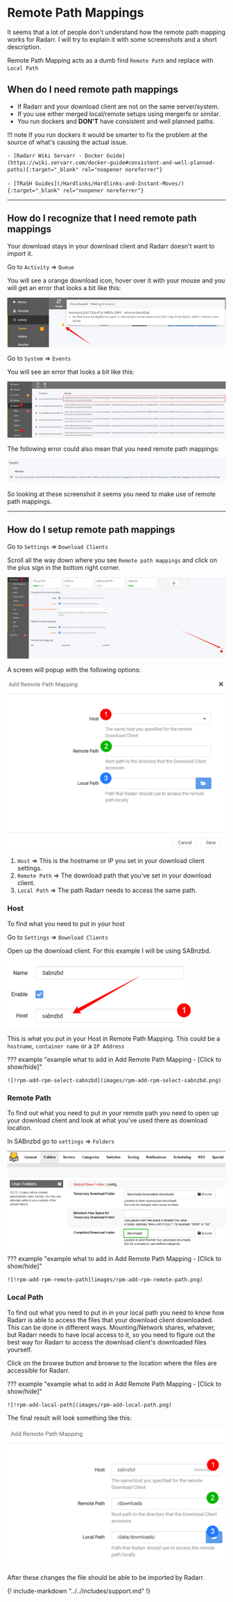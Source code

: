 # Remote Path Mappings

It seems that a lot of people don't understand how the remote path mapping works for Radarr. I will try to explain it with some screenshots and a short description.

Remote Path Mapping acts as a dumb find `Remote Path` and replace with `Local Path`

## When do I need remote path mappings

- If Radarr and your download client are not on the same server/system.
- If you use either merged local/remote setups using mergerfs or similar.
- You run dockers and **DON'T** have consistent and well planned paths.

!!! note
    If you run dockers it would be smarter to fix the problem at the source of what's causing the actual issue.

    - [Radarr Wiki Servarr - Docker Guide](https://wiki.servarr.com/docker-guide#consistent-and-well-planned-paths){:target="_blank" rel="noopener noreferrer"}

    - [TRaSH Guides](/Hardlinks/Hardlinks-and-Instant-Moves/){:target="_blank" rel="noopener noreferrer"}

------

## How do I recognize that I need remote path mappings

Your download stays in your download client and Radarr doesn't want to import it.

Go to `Activity` => `Queue`

You will see a orange download icon, hover over it with your mouse and you will get an error that looks a bit like this:

![!rpm-activity-waiting-for-import](images/rpm-activity-waiting-for-import.png)

Go to `System` => `Events`

You will see an error that looks a bit like this:

![!rpm-system-events](images/rpm-system-events.png)

The following error could also mean that you need remote path mappings:

![!rpm-health-issue](images/rpm-health-issue.png)

So looking at these screenshot it seems you need to make use of remote path mappings.

------

## How do I setup remote path mappings

Go to `Settings` => `Download Clients`

Scroll all the way down where you see `Remote path mappings` and click on the plus sign in the bottom right corner.

![!rpm-settings-download-clients](images/rpm-settings-download-clients.png)

A screen will popup with the following options:

![!rpm-add-rpm](images/rpm-add-rpm.png)

1. `Host` => This is the hostname or IP you set in your download client settings.
1. `Remote Path` => The download path that you've set in your download client.
1. `Local Path` => The path Radarr needs to access the same path.

### Host

To find what you need to put in your host

Go to `Settings` => `Download Clients`

Open up the download client. For this example I will be using SABnzbd.

![!Sabnzbd Host](images/rpm-sabnzbd-host.png)

This is what you put in your Host in Remote Path Mapping.
This could be a `hostname`, `container name` or a `IP Address`

??? example "example what to add in Add Remote Path Mapping - [Click to show/hide]"

    ![!rpm-add-rpm-select-sabnzbd](images/rpm-add-rpm-select-sabnzbd.png)

### Remote Path

To find out what you need to put in your remote path you need to open up your download client and look at what you've used there as download location.

In SABnzbd go to `settings` => `Folders`

![!rpm-sabnzbd-folders-cdf](images/rpm-sabnzbd-folders-cdf.png)

??? example "example what to add in Add Remote Path Mapping - [Click to show/hide]"

    ![!rpm-add-rpm-remote-path](images/rpm-add-rpm-remote-path.png)

### Local Path

To find out what you need to put in in your local path you need to know how Radarr is able to access the files that your download client downloaded. This can be done in different ways. Mounting/Network shares, whatever, but Radarr needs to have local access to it, so you need to figure out the best way for Radarr to access the download client's downloaded files yourself.

Click on the browse button and browse to the location where the files are accessible for Radarr.

??? example "example what to add in Add Remote Path Mapping - [Click to show/hide]"

    ![!rpm-add-local-path](images/rpm-add-local-path.png)

The final result will look something like this:

![!rpm-final-results](images/rpm-final-results.png)

After these changes the file should be able to be imported by Radarr.

{! include-markdown "../../includes/support.md" !}
<!-- --8<-- "includes/support.md" -->
